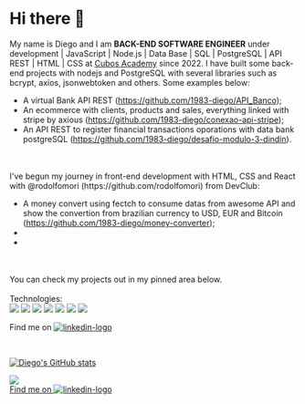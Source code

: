 # Hi there 👋

My name is Diego and I am 
**BACK-END SOFTWARE ENGINEER** under development | JavaScript | Node.js | Data Base | SQL | PostgreSQL | API REST | HTML | CSS
at [Cubos Academy](https://cubos.academy/) since 2022. 
I have built some back-end projects with nodejs and PostgreSQL with several libraries such as bcrypt, axios, jsonwebtoken and others. Some examples below:
- A virtual Bank API REST (https://github.com/1983-diego/API_Banco);
- An ecommerce with clients, products and sales, everything linked with stripe by axious (https://github.com/1983-diego/conexao-api-stripe);
- An API REST to register financial transactions oporations with data bank postgreSQL (https://github.com/1983-diego/desafio-modulo-3-dindin).
<br> 
<br>
I've begun my journey in front-end development with HTML, CSS and React with @rodolfomori (https://github.com/rodolfomori) from DevClub:

- A money convert using fectch to consume datas from awesome API and show the convertion from brazilian currency to USD, EUR and Bitcoin (https://github.com/1983-diego/money-converter);
-
-


<br>
<br>
You can check my projects out in my pinned area below.
<br>
<br>
Technologies:
<br>
<img src='https://img.shields.io/badge/JavaScript-F7DF1E?style=for-the-badge&logo=javascript&logoColor=black' />  <img src='https://img.shields.io/badge/Node.js-43853D?style=for-the-badge&logo=node.js&logoColor=white' />  <img src='https://img.shields.io/badge/Express.js-404D59?style=for-the-badge' />  <img src='https://img.shields.io/badge/PostgreSQL-316192?style=for-the-badge&logo=postgresql&logoColor=white' /> <img  src='https://img.shields.io/badge/Insomnia-4000BF?logo=insomnia&logoColor=white&style=for-the-badge' /> <img src='https://img.shields.io/badge/GIT-E44C30?style=for-the-badge&logo=git&logoColor=white' />  <img src='https://img.shields.io/badge/Linux-FCC624?style=for-the-badge&logo=linux&logoColor=black' />

<br>

Find me on <a href='https://www.linkedin.com/in/diego-passos-dos-santos'> <img src='https://img.shields.io/badge/LinkedIn-0077B5?style=for-the-badge&logo=linkedin&logoColor=white' alt='linkedin-logo' target='blank'/> 
  
<br>
  
![Diego's GitHub stats](https://github-readme-stats.vercel.app/api?username=1983-diego&show_icons=true&theme=radical)

<img src='https://github-readme-stats.vercel.app/api/top-langs/?username=1983-diego&theme=blue-green' />
<br>
Find me on <a href='https://www.linkedin.com/in/diego-passos-dos-santos'> <img src='https://img.shields.io/badge/LinkedIn-0077B5?style=for-the-badge&logo=linkedin&logoColor=white' alt='linkedin-logo' target='blank'/> 

